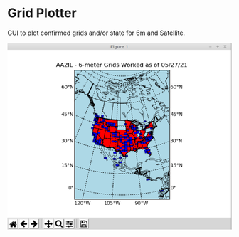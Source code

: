 # Grid Plotter

GUI to plot confirmed grids and/or state for 6m and Satellite.

![Screen Shot]( Docs/6m.png)
